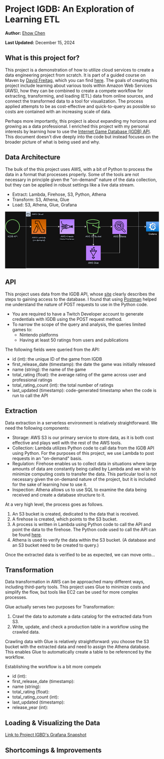 # Project IGDB: An Exploration of Learning ETL
**Author:** [Ehow Chen](https://github.com/ehowc)

**Last Updated:** December 15, 2024

## What is this project for?
This project is a demonstration of how to utilize cloud services to create a data engineering project from scratch. It is part of a guided course on Maven by [David Freitag](https://github.com/dkfreitag), which you can find [here](https://maven.com/david-freitag/first-serverless-de-project). The goals of creating this project include learning about various tools within Amazon Web Services (AWS), how they can be combined to create a compete workflow for extracting, transforming, and loading (ETL) data from online sources, and connect the transformed data to a tool for visualization. The process applied attempts to be as cost-effective and quick-to-query as possible so costs are contained with an increasing scale of data.

Perhaps more importantly, this project is about expanding my horizons and growing as a data professional. I enriched this project with my personal interests by learning how to use the [Internet Game Database (IGDB) API](https://www.igdb.com/api). This document doesn't dive deeply into the code but instead focuses on the broader picture of what is being used and why.

## Data Architecture 

The bulk of the this project uses AWS, with a bit of Python to process the data in a format that processes properly. Some of the tools are not necessary in principle given the "on-demand" nature of the data collection, but they can be applied in robust settings like a live data stream.
* Extract: Lambda, Firehose, S3, Python, Athena
* Transform: S3, Athena, Glue
* Load: S3, Athena, Glue, Grafana

![The architecture diagram for this project, featuring AWS and Grafana. Diagram generated using Draw.io.](images/project_igdb_architecture.png)

## API

This project uses data from the IGDB API, whose [site](https://www.igdb.com/api) clearly describes the steps to gaining access to the database. I found that using [Postman](https://www.postman.com/) helped me understand the nature of POST requests to use in the Python code.
* You are required to have a Twitch Developer account to generate credentials with IGDB using the POST request method.
* To narrow the scope of the query and analysis, the queries limited games to:
  * Nintendo platforms
  * Having at least 50 ratings from users and publications

The following fields were queried from the API:
* id (int): the unique ID of the game from IGDB
* first_release_date (timestamp): the date the game was initially released
* name (string): the name of the game
* total_rating (float): the average rating of the game across user and professional ratings
* total_rating_count (int): the total number of ratings
* last_updated (timestamp): code-generated timestamp when the code is run to call the API

## Extraction

Data extraction in a serverless environment is relatively straightforward. We need the following components:
* Storage: AWS S3 is our primary service to store data, as it is both cost effective and plays well with the rest of the AWS tools.
* Collection: Lambda utilizes Python code to call data from the IGDB API using Python. For the purposes of this project, we use Lambda to post requests in an "on-demand" basis.
* Regulation: Firehose enables us to collect data in situations where large amounts of data are constantly being called by Lambda and we wish to minimize computing costs to transfer the data. This particular tool is not necessary given the on-demand nature of the project, but it is included for the sake of learning how to use it.
* Inspection: Athena allows us to use SQL to examine the data being received and create a database structure to it.

At a very high level, the process goes as follows.
1. An S3 bucket is created, dedicated to the data that is received.
2. A firehose is created, which points to the S3 bucket.
3. A process is written in Lambda using Python code to call the API and point the data to the firehose. The Python code used to call the API can be found [here](lambda/get_igdb_data_lambda.py).
4. Athena is used to verify the data within the S3 bucket. (A database and an S3 bucket need to be created to query.)

Once the extracted data is verified to be as expected, we can move onto...

## Transformation

Data transformation in AWS can be approached many different ways, including third-party tools. This project uses Glue to minimize costs and simplify the flow, but tools like EC2 can be used for more complex processes.

Glue actually serves two purposes for Transformation:
1. Crawl the data to automate a data catalog for the extracted data from S3.
2. Write, update, and check a production table in a workflow using the crawled data.

Crawling data with Glue is relatively straightforward: you choose the S3 bucket with the extracted data and need to assign the Athena database. This enables Glue to automatically create a table to be referenced by the workflow.

Establishing the workflow is a bit more compelx



* id (int):
* first_release_date (timestamp):
* name (string): 
* total_rating (float):
* total_rating_count (int):
* last_updated (timestamp): 
* release_year (int):


## Loading & Visualizing the Data



[Link to Project IGBD's Grafana Snapshot](https://ehowconsults.grafana.net/dashboard/snapshot/2EuZOXr4pB4noHQbvUNC5LGuQNIpiUuf)

## Shortcomings & Improvements

